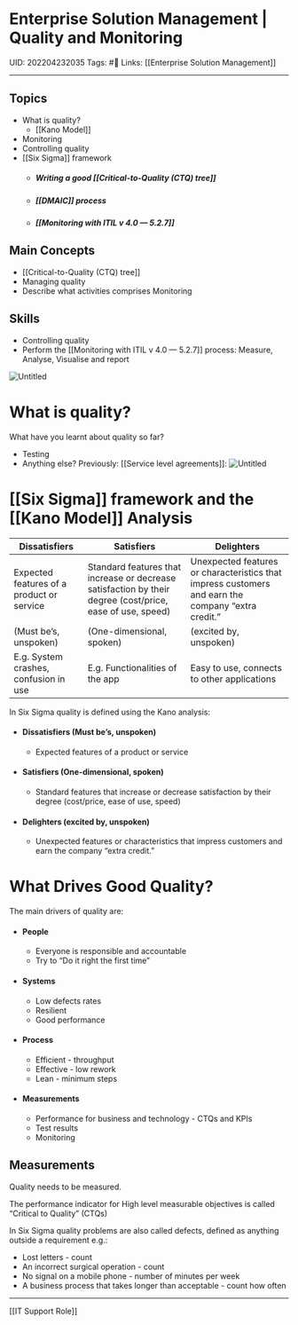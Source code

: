 # Enterprise Solution Management | Quality and Monitoring
UID: 202204232035
Tags: #🌲 
Links: [[Enterprise Solution Management]]

----
## Topics
- What is quality?
	- [[Kano Model]]
- Monitoring
- Controlling quality
- [[Six Sigma]] framework
	- ##### Writing a good [[Critical-to-Quality (CTQ) tree]]
	- ##### [[DMAIC]] process
	- ##### [[Monitoring with ITIL v 4.0 — 5.2.7]]

## Main Concepts
- [[Critical-to-Quality (CTQ) tree]]
- Managing quality
- Describe what activities comprises Monitoring

## Skills
- Controlling quality
- Perform the [[Monitoring with ITIL v 4.0 — 5.2.7]] process: Measure, Analyse, Visualise and report

![Untitled](Enterprise%20f610f/Untitled.png)

# What is quality?
What have you learnt about quality so far?
- Testing
- Anything else?
    Previously: [[Service level agreements]]:
    ![Untitled](Enterprise%20f610f/Untitled%201.png)
# [[Six Sigma]] framework and the [[Kano Model]] Analysis
| Dissatisfiers  | Satisfiers | Delighters  |
| --- | --- | --- |
| Expected features of a product or service | Standard features that increase or decrease satisfaction by their degree (cost/price, ease of use, speed) | Unexpected features or characteristics that impress customers and earn the company “extra credit.” |
| (Must be’s, unspoken) | (One-dimensional, spoken) | (excited by, unspoken) |
| E.g. System crashes, confusion in use | E.g. Functionalities of the app | Easy to use, connects to other applications |
In Six Sigma quality is defined using the Kano analysis:
- #### Dissatisfiers (Must be’s, unspoken)
    - Expected features of a product or service
- #### Satisfiers (One-dimensional, spoken)
    - Standard features that increase or decrease satisfaction by their degree (cost/price, ease of use, speed)
- #### Delighters (excited by, unspoken)
    - Unexpected features or characteristics that impress customers and earn the company “extra credit.”

# What Drives Good Quality?
The main drivers of quality are:
- #### People
    - Everyone is responsible and accountable
    - Try to “Do it right the first time”
- #### Systems
    - Low defects rates
    - Resilient
    - Good performance
- #### Process
    - Efficient - throughput
    - Effective - low rework
    - Lean - minimum steps
- #### Measurements
    - Performance for business and technology - CTQs and KPIs
    - Test results
    - Monitoring

## Measurements
Quality needs to be measured.

The performance indicator for High level measurable objectives is called “Critical to Quality” (CTQs)

In Six Sigma quality problems are also called defects, defined as anything outside a requirement e.g.:

- Lost letters - count
- An incorrect surgical operation - count
- No signal on a mobile phone - number of minutes per week
- A business process that takes longer than acceptable - count how often

---
[[IT Support Role]]